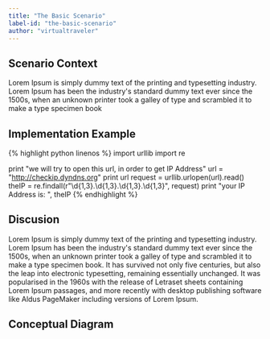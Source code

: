 ```yaml
---
title: "The Basic Scenario"
label-id: "the-basic-scenario"
author: "virtualtraveler"
---
```


## Scenario Context 
Lorem Ipsum is simply dummy text of the printing and typesetting industry. Lorem Ipsum has been the industry's standard dummy text ever since the 1500s, when an unknown printer took a galley of type and scrambled it to make a type specimen book

## Implementation Example 

{% highlight python linenos %}
import urllib
import re

print "we will try to open this url, in order to get IP Address"
url = "http://checkip.dyndns.org"
print url
request = urllib.urlopen(url).read()
theIP = re.findall(r"\d{1,3}\.\d{1,3}\.\d{1,3}.\d{1,3}", request)
print "your IP Address is: ",  theIP
{% endhighlight %}


## Discusion
Lorem Ipsum is simply dummy text of the printing and typesetting industry. Lorem Ipsum has been the industry's standard dummy text ever since the 1500s, when an unknown printer took a galley of type and scrambled it to make a type specimen book. It has survived not only five centuries, but also the leap into electronic typesetting, remaining essentially unchanged. It was popularised in the 1960s with the release of Letraset sheets containing Lorem Ipsum passages, and more recently with desktop publishing software like Aldus PageMaker including versions of Lorem Ipsum.

## Conceptual Diagram 

